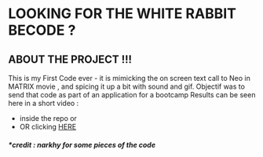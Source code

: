 # **LOOKING FOR THE WHITE RABBIT BECODE ?**
## ABOUT THE PROJECT !!!
  This is my First Code ever - it is mimicking the on screen text call to Neo in MATRIX movie , and spicing it up a bit with sound and gif. Objectif was to send that code as part of an application for a bootcamp
 Results can be seen here in a short video : 
 - inside the repo or
 - OR clicking [HERE](https://u.pcloud.link/publink/show?code=XZiwToVZj4ljReycWLJOPVHKeP8gap6wWjN7)





##### *credit :  narkhy for  some pieces of the code 
